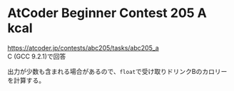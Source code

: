 # AtCoder Beginner Contest 205 A kcal  
https://atcoder.jp/contests/abc205/tasks/abc205_a  
C (GCC 9.2.1)で回答  

出力が少数も含まれる場合があるので、`float`で受け取りドリンクBのカロリーを計算する。
